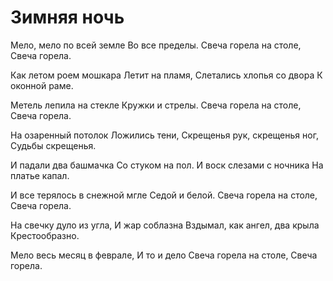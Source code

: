 # Зимняя ночь
Мело, мело по всей земле
Во все пределы.
Свеча горела на столе,
Свеча горела.

Как летом роем мошкара
Летит на пламя,
Слетались хлопья со двора
К оконной раме.

Метель лепила на стекле
Кружки и стрелы.
Свеча горела на столе,
Свеча горела.

На озаренный потолок
Ложились тени,
Скрещенья рук, скрещенья ног,
Судьбы скрещенья.

И падали два башмачка
Со стуком на пол.
И воск слезами с ночника
На платье капал.

И все терялось в снежной мгле
Седой и белой.
Свеча горела на столе,
Свеча горела.

На свечку дуло из угла,
И жар соблазна
Вздымал, как ангел, два крыла
Крестообразно.

Мело весь месяц в феврале,
И то и дело
Свеча горела на столе,
Свеча горела.
